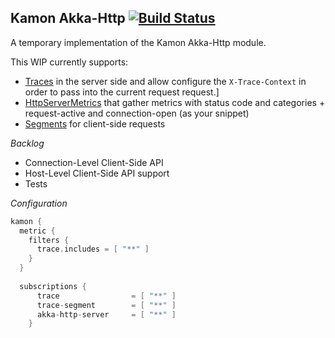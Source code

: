 Kamon Akka-Http [![Build Status](https://api.travis-ci.org/kamon-io/kamon-akka-http.png)](https://travis-ci.org/kamon-io/kamon-akka-http/builds)
--------------------
A temporary implementation of the Kamon Akka-Http module.

This WIP currently supports: 
* [Traces] in the server side and allow configure the ```X-Trace-Context``` in order to  pass into the current request request.]
* [HttpServerMetrics] that gather metrics with status code and categories + request-active and connection-open (as your snippet)
* [Segments] for client-side requests 

*Backlog*
* Connection-Level Client-Side API
* Host-Level Client-Side API support
* Tests

[Traces]: https://github.com/kamon-io/kamon-akka-http/blob/master/src/main/scala/kamon/akka/http/instrumentation/FlowWrapper.scala#L36-L49
[HttpServerMetrics]:https://github.com/kamon-io/Kamon/blob/master/kamon-core/src/main/scala/kamon/util/http/HttpServerMetrics.scala#L27
[Segments]:https://github.com/kamon-io/kamon-akka-http/blob/master/src/main/scala/kamon/akka/http/instrumentation/ClientRequestInstrumentation.scala#L32-L45


*Configuration*
```scala
kamon {
  metric {
    filters {
      trace.includes = [ "**" ]
    }
  }
  
  subscriptions {
      trace                = [ "**" ]
      trace-segment        = [ "**" ]
      akka-http-server     = [ "**" ]
    }
```
